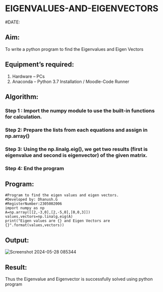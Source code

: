 # EIGENVALUES-AND-EIGENVECTORS
#DATE:
## Aim:
To write a python program to find the Eigenvalues and Eigen Vectors
## Equipment’s required:
1. 	Hardware – PCs
2. 	Anaconda – Python 3.7 Installation / Moodle-Code Runner
## Algorithm:
### Step 1 : Import the numpy module to use the built-in functions for calculation.
### Step 2: Prepare the lists from each equations and assign in np.array()
### Step 3: Using the np.linalg.eig(),  we get two results (first is eigenvalue and second is eigenvector) of the given matrix.
### Step 4: End the program

## Program:
```
#Program to find the eigen values and eigen vectors.
#Developed by: Dhanush.G
#RegisterNumber:2305002006
import numpy as np
A=np.array([[2,-3,0],[2,-5,0],[0,0,3]])
values,vectors=np.linalg.eig(A)
print("Eigen values are {} and Eigen Vectors are {}".format(values,vectors))
```

## Output:
![Screenshot 2024-05-28 085344](https://github.com/Dhanushmukesh/EIGENVALUES-AND-EIGENVECTORS/assets/155508176/9474488c-5b29-4db1-8a85-5e7b57982f2c)


## Result:
Thus the Eigenvalue and Eigenvector is successfully solved using python program
